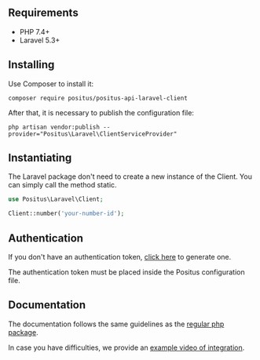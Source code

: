 ## Requirements

- PHP 7.4+
- Laravel 5.3+

## Installing

Use Composer to install it:

````
composer require positus/positus-api-laravel-client
````

After that, it is necessary to publish the configuration file:

````
php artisan vendor:publish --provider="Positus\Laravel\ClientServiceProvider"
````

## Instantiating

The Laravel package don't need to create a new instance of the Client. You can simply call the method static.

````php
use Positus\Laravel\Client;

Client::number('your-number-id');
````

## Authentication

If you don't have an authentication token, [click here](https://studio.posit.us/minha-conta/api-tokens) to generate one.

The authentication token must be placed inside the Positus configuration file.

## Documentation

The documentation follows the same guidelines as the [regular php package](https://github.com/positusapps/positus-api-php-client).

In case you have difficulties, we provide an [example video of integration](https://www.youtube.com/watch?v=Sb1R2jnRC4k).